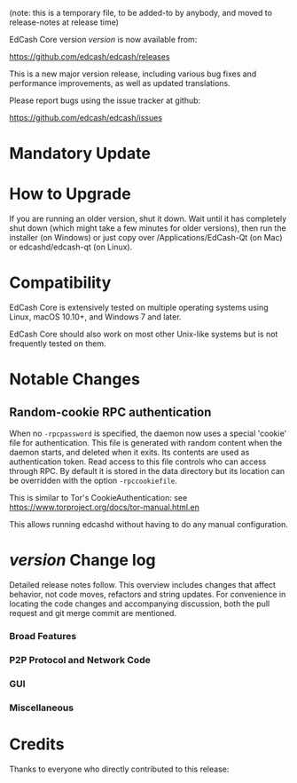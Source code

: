 (note: this is a temporary file, to be added-to by anybody, and moved to release-notes at release time)

EdCash Core version *version* is now available from:

  <https://github.com/edcash/edcash/releases>

This is a new major version release, including various bug fixes and
performance improvements, as well as updated translations.

Please report bugs using the issue tracker at github:

  <https://github.com/edcash/edcash/issues>

Mandatory Update
==============


How to Upgrade
==============

If you are running an older version, shut it down. Wait until it has completely shut down (which might take a few minutes for older versions), then run the installer (on Windows) or just copy over /Applications/EdCash-Qt (on Mac) or edcashd/edcash-qt (on Linux).

Compatibility
==============

EdCash Core is extensively tested on multiple operating systems using
Linux, macOS 10.10+, and Windows 7 and later.

EdCash Core should also work on most other Unix-like systems but is not
frequently tested on them.

Notable Changes
===============

Random-cookie RPC authentication
---------------------------------

When no `-rpcpassword` is specified, the daemon now uses a special 'cookie'
file for authentication. This file is generated with random content when the
daemon starts, and deleted when it exits. Its contents are used as
authentication token. Read access to this file controls who can access through
RPC. By default it is stored in the data directory but its location can be
overridden with the option `-rpccookiefile`.

This is similar to Tor's CookieAuthentication: see
https://www.torproject.org/docs/tor-manual.html.en

This allows running edcashd without having to do any manual configuration.


*version* Change log
=================

Detailed release notes follow. This overview includes changes that affect
behavior, not code moves, refactors and string updates. For convenience in locating
the code changes and accompanying discussion, both the pull request and
git merge commit are mentioned.

### Broad Features
### P2P Protocol and Network Code
### GUI
### Miscellaneous

Credits
=======

Thanks to everyone who directly contributed to this release:

